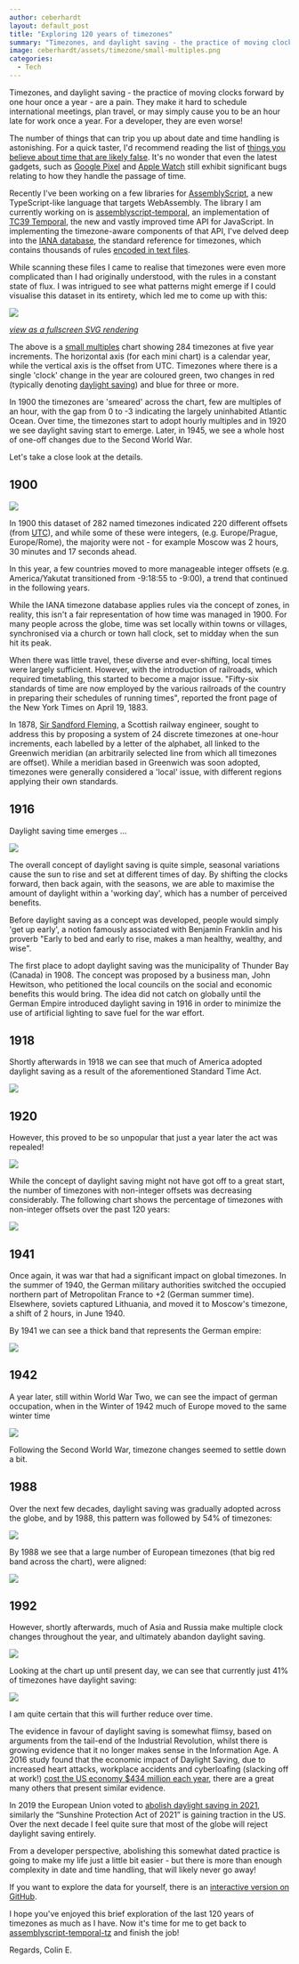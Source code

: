 ```yaml
---
author: ceberhardt
layout: default_post
title: "Exploring 120 years of timezones"
summary: "Timezones, and daylight saving - the practice of moving clocks forward by one hour once a year - are a pain. They make it hard to schedule international meetings, plan travel, or may simply cause you to be an hour late for work once a year. For a developer, they are even worse! This blog post takes a visual journey through the last 120 years of timezones, daylight saving and the ever changing world time."
image: ceberhardt/assets/timezone/small-multiples.png
categories:
  - Tech
---
```


Timezones, and daylight saving - the practice of moving clocks forward by one hour once a year - are a pain. They make it hard to schedule international meetings, plan travel, or may simply cause you to be an hour late for work once a year. For a developer, they are even worse!

The number of things that can trip you up about date and time handling is astonishing. For a quick taster, I'd recommend reading the list of [things you believe about time that are likely false](https://infiniteundo.com/post/25326999628/falsehoods-programmers-believe-about-time). It's no wonder that even the latest gadgets, such as  [Google Pixel](https://www.androidauthority.com/google-pixel-daylight-savings-bug-1208607/) and [Apple Watch](https://www.theverge.com/2018/10/8/17950300/apple-watch-series-4-reboot-crash-dst-bug) still exhibit significant bugs relating to how they handle the passage of time.

Recently I've been working on a few libraries for [AssemblyScript](https://www.assemblyscript.org/), a new TypeScript-like language that targets WebAssembly. The library I am currently working on is [assemblyscript-temporal](https://github.com/ColinEberhardt/assemblyscript-temporal), an implementation of [TC39 Temporal](https://tc39.es/proposal-temporal/docs/), the new and vastly improved time API for JavaScript. In implementing the timezone-aware components of that API, I've delved deep into the [IANA database](https://www.iana.org/time-zones), the standard reference for timezones, which contains thousands of rules [encoded in text files](https://data.iana.org/time-zones/tz-how-to.html).

While scanning these files I came to realise that timezones were even more complicated than I had originally understood, with the rules in a constant state of flux. I was intrigued to see what patterns might emerge if I could visualise this dataset in its entirety, which led me to come up with this:

<img src="{{site.baseurl}}/ceberhardt/assets/timezone/small-multiples.png"/>

_[view as a fullscreen SVG rendering](https://colineberhardt.github.io/timezone-viz/multiples/)_

The above is a [small multiples](https://en.wikipedia.org/wiki/Small_multiple) chart showing 284 timezones at five year increments. The horizontal axis (for each mini chart) is a calendar year, while the vertical axis is the offset from UTC. Timezones where there is a single 'clock' change in the year are coloured green, two changes in red (typically denoting [daylight saving](https://en.wikipedia.org/wiki/Daylight_saving_time)) and blue for three or more.

In 1900 the timezones are 'smeared' across the chart, few are multiples of an hour, with the gap from 0 to -3 indicating the largely uninhabited Atlantic Ocean. Over time, the timezones start to adopt hourly multiples and in 1920 we see daylight saving start to emerge. Later, in 1945, we see a whole host of one-off changes due to the Second World War.

Let's take a close look at the details.

## 1900

<img src="{{site.baseurl}}/ceberhardt/assets/timezone/1900.png"/>

In 1900 this dataset of 282 named timezones indicated 220 different offsets (from [UTC](https://en.wikipedia.org/wiki/Coordinated_Universal_Time)), and while some of these were integers, (e.g. Europe/Prague, Europe/Rome), the majority were not - for example Moscow was 2 hours, 30 minutes and 17 seconds ahead.

In this year, a few countries moved to more manageable integer offsets (e.g. America/Yakutat transitioned from -9:18:55 to -9:00), a trend that continued in the following years. 

While the IANA timezone database applies rules via the concept of zones, in reality, this isn't a fair representation of how time was managed in 1900. For many people across the globe, time was set locally within towns or villages, synchronised via a church or town hall clock, set to midday when the sun hit its peak.

When there was little travel, these diverse and ever-shifting, local times were largely sufficient. However, with the introduction of railroads, which required timetabling, this started to become a major issue. "Fifty-six standards of time are now employed by the various railroads of the country in preparing their schedules of running times", reported the front page of the New York Times on April 19, 1883.

In 1878, [Sir Sandford Fleming](https://en.wikipedia.org/wiki/Sandford_Fleming), a Scottish railway engineer, sought to address this by proposing a system of 24 discrete timezones at one-hour increments, each labelled by a letter of the alphabet, all linked to the Greenwich meridian (an arbitrarily selected line from which all timezones are offset). While a meridian based in Greenwich was soon adopted, timezones were generally considered a 'local' issue, with different regions applying their own standards.

## 1916

Daylight saving time emerges ...

<img src="{{site.baseurl}}/ceberhardt/assets/timezone/1916.png"/>

The overall concept of daylight saving is quite simple, seasonal variations cause the sun to rise and set at different times of day. By shifting the clocks forward, then back again, with the seasons, we are able to maximise the amount of daylight within a 'working day', which has a number of perceived benefits.

Before daylight saving as a concept was developed, people would simply 'get up early', a notion famously associated with Benjamin Franklin and his proverb "Early to bed and early to rise, makes a man healthy, wealthy, and wise".

The first place to adopt daylight saving was the municipality of Thunder Bay (Canada) in 1908. The concept was proposed by a business man, John Hewitson, who petitioned the local councils on the social and economic benefits this would bring. The idea did not catch on globally until the German Empire introduced daylight saving in 1916 in order to minimize the use of artificial lighting to save fuel for the war effort.

## 1918

Shortly afterwards in 1918 we can see that much of America adopted daylight saving as a result of the aforementioned Standard Time Act.

<img src="{{site.baseurl}}/ceberhardt/assets/timezone/1918.png"/>

## 1920

However, this proved to be so unpopular that just a year later the act was repealed!

<img src="{{site.baseurl}}/ceberhardt/assets/timezone/1920.png"/>

While the concept of daylight saving might not have got off to a great start, the number of timezones with non-integer offsets was decreasing considerably. The following chart shows the percentage of timezones with non-integer offsets over the past 120 years:

<img src="{{site.baseurl}}/ceberhardt/assets/timezone/integer-offset.png"/>

## 1941

Once again, it was war that had a significant impact on global timezones. In the summer of 1940, the German military authorities switched the occupied northern part of Metropolitan France to +2 (German summer time). Elsewhere, soviets captured Lithuania, and moved it to Moscow's timezone, a shift of 2 hours, in June 1940.

By 1941 we can see a thick band that represents the German empire:

<img src="{{site.baseurl}}/ceberhardt/assets/timezone/1941.png"/>

## 1942

A year later, still within World War Two, we can see the impact of german occupation, when in the Winter of 1942 much of Europe moved to the same winter time

<img src="{{site.baseurl}}/ceberhardt/assets/timezone/1942.png"/>

Following the Second World War, timezone changes seemed to settle down a bit.

## 1988

Over the next few decades, daylight saving was gradually adopted across the globe, and by 1988, this pattern was followed by 54% of timezones:

<img src="{{site.baseurl}}/ceberhardt/assets/timezone/dst-1988.png"/>

By 1988 we see that a large number of European timezones (that big red band across the chart), were aligned:

<img src="{{site.baseurl}}/ceberhardt/assets/timezone/1988.png"/>

## 1992

However, shortly afterwards, much of Asia and Russia make multiple clock changes throughout the year, and ultimately abandon daylight saving.

<img src="{{site.baseurl}}/ceberhardt/assets/timezone/1992.png"/>

Looking at the chart up until present day, we can see that currently just 41% of timezones have daylight saving:

<img src="{{site.baseurl}}/ceberhardt/assets/timezone/dst-present.png"/>

I am quite certain that this will further reduce over time.

The evidence in favour of daylight saving is somewhat flimsy, based on arguments from the tail-end of the Industrial Revolution, whilst there is growing evidence that it no longer makes sense in the Information Age. A 2016 study found that the economic impact of Daylight Saving, due to increased heart attacks, workplace accidents and cyberloafing (slacking off at work!) [cost the US economy $434 million each year](https://www.chmura.com/blog/2016/march/11/sleepbetter-lost-hour-economic-index), there are a great many others that present similar evidence.

In 2019 the European Union voted to [abolish daylight saving in 2021](https://www.bloomberg.com/news/articles/2019-03-28/why-time-changes-are-a-transportation-matter), similarly the “Sunshine Protection Act of 2021” is gaining traction in the US. Over the next decade I feel quite sure that most of the globe will reject daylight saving entirely.

From a developer perspective, abolishing this somewhat dated practice is going to make my life just a little bit easier - but there is more than enough complexity in date and time handling, that will likely never go away!

If you want to explore the data for yourself, there is an [interactive version on GitHub](https://colineberhardt.github.io/timezone-viz/explore/).

I hope you've enjoyed this brief exploration of the last 120 years of timezones as much as I have. Now it's time for me to get back to [assemblyscript-temporal-tz](https://github.com/ColinEberhardt/assemblyscript-temporal-tz) and finish the job!

Regards, Colin E.

